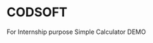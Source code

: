 # CODSOFT
For Internship purpose
Simple Calculator <a herf="https://vishalrajbhardwaj.github.io/CODSOFT/"> DEMO   </a>
